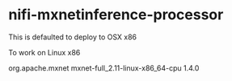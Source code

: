 # nifi-mxnetinference-processor


This is defaulted to deploy to OSX x86

To work on Linux x86

<dependency>
    <groupId>org.apache.mxnet</groupId>
    <artifactId>mxnet-full_2.11-linux-x86_64-cpu</artifactId>
    <version>1.4.0</version>
</dependency>
